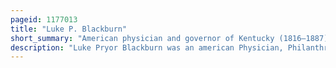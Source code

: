 ```yaml
---
pageid: 1177013
title: "Luke P. Blackburn"
short_summary: "American physician and governor of Kentucky (1816–1887)"
description: "Luke Pryor Blackburn was an american Physician, Philanthropist, and Politician from Kentucky. He was elected as the 28th Governor of kentucky serving from 1879 to 1883. Blackburn was the only Physician to serve as Governor of kentucky until ernie fletcher's Election in 2003."
---
```

